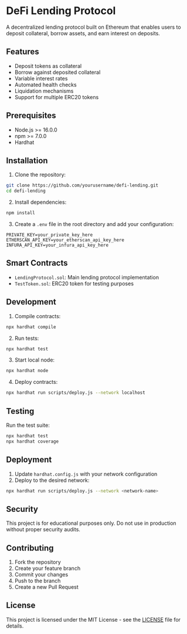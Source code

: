 # DeFi Lending Protocol

A decentralized lending protocol built on Ethereum that enables users to deposit collateral, borrow assets, and earn interest on deposits.

## Features

- Deposit tokens as collateral
- Borrow against deposited collateral
- Variable interest rates
- Automated health checks
- Liquidation mechanisms
- Support for multiple ERC20 tokens

## Prerequisites

- Node.js >= 16.0.0
- npm >= 7.0.0
- Hardhat

## Installation

1. Clone the repository:
```bash
git clone https://github.com/yourusername/defi-lending.git
cd defi-lending
```

2. Install dependencies:
```bash
npm install
```

3. Create a `.env` file in the root directory and add your configuration:
```env
PRIVATE_KEY=your_private_key_here
ETHERSCAN_API_KEY=your_etherscan_api_key_here
INFURA_API_KEY=your_infura_api_key_here
```

## Smart Contracts

- `LendingProtocol.sol`: Main lending protocol implementation
- `TestToken.sol`: ERC20 token for testing purposes

## Development

1. Compile contracts:
```bash
npx hardhat compile
```

2. Run tests:
```bash
npx hardhat test
```

3. Start local node:
```bash
npx hardhat node
```

4. Deploy contracts:
```bash
npx hardhat run scripts/deploy.js --network localhost
```

## Testing

Run the test suite:

```bash
npx hardhat test
npx hardhat coverage
```

## Deployment

1. Update `hardhat.config.js` with your network configuration
2. Deploy to the desired network:
```bash
npx hardhat run scripts/deploy.js --network <network-name>
```

## Security

This project is for educational purposes only. Do not use in production without proper security audits.

## Contributing

1. Fork the repository
2. Create your feature branch
3. Commit your changes
4. Push to the branch
5. Create a new Pull Request

## License

This project is licensed under the MIT License - see the [LICENSE](LICENSE) file for details.